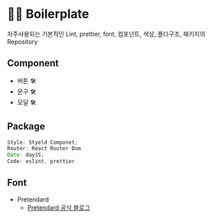 # 👨‍💻 Boilerplate

자주사용되는 기본적인 Lint, prettier, font, 컴포넌트, 색상, 폴더구조, 패키지의 Repository

## Component

- 버튼 🛠️
- 문구 🛠️
- 모달 🛠️

## Package

```jsx
Style: Styeld Componet;
Router: React Router Dom
Date: dayJS;
Code: eslint, prettier
```

## Font

- Pretendard
  - [Pretendard 공식 블로그](https://cactus.tistory.com/306)
